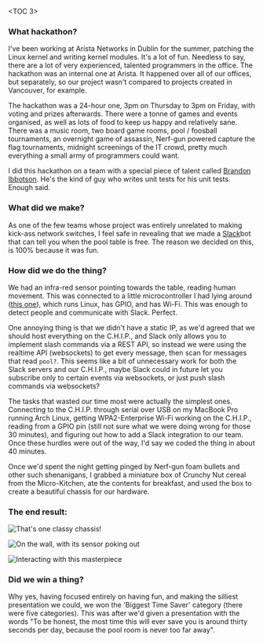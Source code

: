 <TOC 3>

### What hackathon?

I've been working at Arista Networks in Dublin for the summer, patching the
Linux kernel and writing kernel modules. It's a lot of fun. Needless to say,
there are a lot of very experienced, talented programmers in the office. The
hackathon was an internal one at Arista. It happened over all of our offices,
but separately, so our project wasn't compared to projects created in
Vancouver, for example.

The hackathon was a 24-hour one, 3pm on Thursday to 3pm on Friday, with voting
and prizes afterwards. There were a tonne of games and events organised, as
well as lots of food to keep us happy and relatively sane. There was a music
room, two board game rooms, pool / foosball tournaments, an overnight game of
assassin, Nerf-gun powered capture the flag tournaments, midnight screenings of
the IT crowd, pretty much everything a small army of programmers could want.

I did this hackathon on a team with a special piece of talent called [Brandon
Ibbotson](https://github.com/byxor/). He's the kind of guy who writes unit
tests for his unit tests. Enough said.

### What did we make?

As one of the few teams whose project was entirely unrelated to making kick-ass
network switches, I feel safe in revealing that we made a
[Slack](https://slack.com/)bot that can tell you when the pool table is free.
The reason we decided on this, is 100% because it was fun.

### How did we do the thing?

We had an infra-red sensor pointing towards the table, reading human movement.
This was connected to a little microcontroller I had lying around ([this
one](https://getchip.com/pages/chip)), which runs Linux, has GPIO, and has
Wi-Fi. This was enough to detect people and communicate with Slack. Perfect.

One annoying thing is that we didn't have a static IP, as we'd agreed that we
should host everything on the C.H.I.P., and Slack only allows you to implement
slash commands via a REST API, so instead we were using the realtime API
(websockets) to get every message, then scan for messages that read `pool?`.
This seems like a bit of unnecessary work for both the Slack servers and our
C.H.I.P., maybe Slack could in future let you subscribe only to certain events
via websockets, or just push slash commands via websockets?

The tasks that wasted our time most were actually the simplest ones. Connecting
to the C.H.I.P. through serial over USB on my MacBook Pro running Arch Linux,
getting WPA2-Enterprise Wi-Fi working on the C.H.I.P., reading from a GPIO pin
(still not sure what we were doing wrong for those 30 minutes), and figuring
out how to add a Slack integration to our team. Once these hurdles were out of
the way, I'd say we coded the thing in about 40 minutes.

Once we'd spent the night getting pinged by Nerf-gun foam bullets and other
such shenanigans, I grabbed a miniature box of Crunchy Nut cereal from the
Micro-Kitchen, ate the contents for breakfast, and used the box to create a
beautiful chassis for our hardware.

### The end result:

![That's one classy chassis!](hackathon-cereal-box.jpg)

![On the wall, with its sensor poking out](hackathon-wall-sensor.jpg)

![Interacting with this masterpiece](hackathon-bot-screenshot.png)

### Did we win a thing?

Why yes, having focused entirely on having fun, and making the silliest
presentation we could, we won the 'Biggest Time Saver' category (there were
five categories). This was after we'd given a presentation with the words "To
be honest, the most time this will ever save you is around thirty seconds per
day, because the pool room is never too far away".
